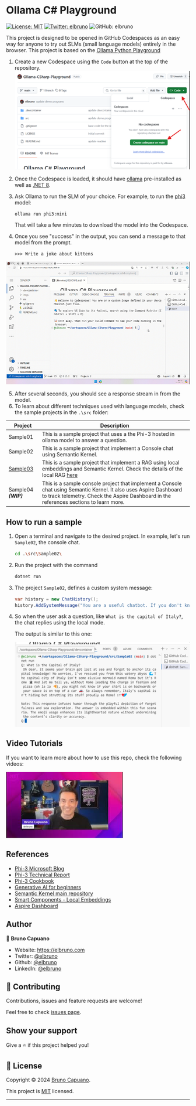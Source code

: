 # Ollama C# Playground

[![License: MIT](https://img.shields.io/badge/License-MIT-yellow.svg)](/LICENSE)
[![Twitter: elbruno](https://img.shields.io/twitter/follow/elbruno.svg?style=social)](https://twitter.com/elbruno)
![GitHub: elbruno](https://img.shields.io/github/followers/elbruno?style=social)

This project is designed to be opened in GitHub Codespaces as an easy way for anyone to try out SLMs (small language models) entirely in the browser. This project is based on the [Ollama Python Playground](https://github.com/pamelafox/ollama-python-playground/)

1. Create a new  Codespace using the `Code` button at the top of the repository.
![create Codespace](./imgs/05CreateCodeSpace.png)

1. Once the Codespace is loaded, it should have [ollama](https://ollama.com/) pre-installed as well as [.NET 8](https://dotnet.microsoft.com/en-us/download).
1. Ask Ollama to run the SLM of your choice. For example, to run the [phi3](https://ollama.com/library/phi3) model:

    ```shell
    ollama run phi3:mini
    ```

    That will take a few minutes to download the model into the Codespace.
4. Once you see "success" in the output, you can send a message to that model from the prompt.

    ```shell
    >>> Write a joke about kittens
    ```

![run ollama and ask for a joke](./imgs/10ollamarunphi.gif)

5. After several seconds, you should see a response stream in from the model.
6. To learn about different techniques used with language models, check the sample projects in the `.\src` folder:

| Project | Description |
|---------|-------------|
| Sample01  | This is a sample project that uses a the Phi-3 hosted in ollama model to answer a question.  |
| Sample02  | This is a sample project that implement a Console chat using Semantic Kernel. |
| [Sample03](./src/Sample03/readme.md)  | This is a sample project that implement a RAG using local embeddings and Semantic Kernel. Check the details of the local RAG [here](./src/Sample03/readme.md)|
| Sample04 ***(WIP)*** | This is a sample console project that implement a Console chat using Semantic Kernel. It also uses Aspire Dashboard to track telemetry. Check the Aspire Dashboard in the references sections to learn more. |

## How to run a sample

1. Open a terminal and navigate to the desired project. In example, let's run `Sample02`, the console chat.

    ```bash
    cd .\src\Sample02\
    ```

1. Run the project with the command

    ```bash
    dotnet run
    ```

1. The project `Sample02`, defines a custom system message:

    ```csharp
    var history = new ChatHistory();
    history.AddSystemMessage("You are a useful chatbot. If you don't know an answer, say 'I don't know!'. Always reply in a funny ways. Use emojis if possible.");

    ```

1. So when the user ask a question, like `What is the capital of Italy?`, the chat replies using the local mode.
   
    The output is similar to this one:

    ![Chat running demo](./imgs/20SampleConsole.png)

## Video Tutorials

If you want to learn more about how to use this repo, check the following videos:

[![Watch the video](./imgs/40ytintro.jpg)](https://youtu.be/HmKpHErUEHM)

## References

- [Phi-3 Microsoft Blog](https://aka.ms/phi3blog-april)
- [Phi-3 Technical Report](https://aka.ms/phi3-tech-report)
- [Phi-3 Cookbook](https://aka.ms/Phi-3CookBook)
- [Generative AI for beginners](https://github.com/microsoft/generative-ai-for-beginners)
- [Semantic Kernel main repository](https://github.com/microsoft/semantic-kernel)
- [Smart Components - Local Embeddings](https://github.com/dotnet-smartcomponents/smartcomponents/blob/main/docs/local-embeddings.md)
- [Aspire Dashboard](https://www.aspiredashboard.com/)

## Author

👤 **Bruno Capuano**

* Website: https://elbruno.com
* Twitter: [@elbruno](https://twitter.com/elbruno)
* Github: [@elbruno](https://github.com/elbruno)
* LinkedIn: [@elbruno](https://linkedin.com/in/elbruno)

## 🤝 Contributing

Contributions, issues and feature requests are welcome!

Feel free to check [issues page](https://github.com/elbruno/phi3-labs//issues).

## Show your support

Give a ⭐️ if this project helped you!


## 📝 License

Copyright &copy; 2024 [Bruno Capuano](https://github.com/elbruno).

This project is [MIT](/LICENSE) licensed.

***
